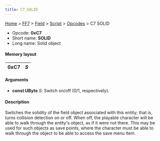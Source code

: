 ```yaml
---
title: C7_SOLID
---
```


[Home](../../../../index.md) > [FF7](../../../../FF7.md) > [Field](../../../Field.md) > [Script](../../Script.md) > [Opcodes](../Opcodes.md) > C7 SOLID

-   Opcode: **0xC7**
-   Short name: **SOLID**
-   Long name: Solid object

#### Memory layout

| 0xC7 | *S* |
|------|-----|

#### Arguments

-   **const UByte** *S*: Switch on/off (0/1, respectively).

#### Description

Switches the solidity of the field object associated with this entity; that is, turns collision detection on or off. When off, the playable character will be able to walk through the entity's object, as if it were not there. This may be used for such objects as save points, where the character must be able to walk through the object to be able to access the save menu item.
